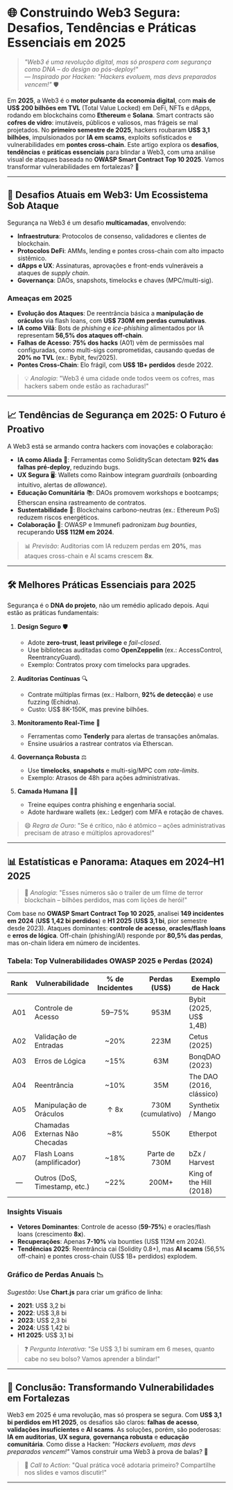 # 🌐 **Construindo Web3 Segura: Desafios, Tendências e Práticas Essenciais em 2025**

> *"Web3 é uma revolução digital, mas só prospera com segurança como DNA – do design ao pós-deploy!"*  
> — *Inspirado por Hacken: "Hackers evoluem, mas devs preparados vencem!"* 🛡️

Em **2025**, a Web3 é o **motor pulsante da economia digital**, com **mais de US$ 200 bilhões em TVL** (Total Value Locked) em DeFi, NFTs e dApps, rodando em blockchains como **Ethereum** e **Solana**. Smart contracts são **cofres de vidro**: imutáveis, públicos e valiosos, mas frágeis se mal projetados. No **primeiro semestre de 2025**, hackers roubaram **US$ 3,1 bilhões**, impulsionados por **IA em scams**, exploits sofisticados e vulnerabilidades em **pontes cross-chain**. Este artigo explora os **desafios**, **tendências** e **práticas essenciais** para blindar a Web3, com uma análise visual de ataques baseada no **OWASP Smart Contract Top 10 2025**. Vamos transformar vulnerabilidades em fortalezas? 💪

---

## 🚨 **Desafios Atuais em Web3: Um Ecossistema Sob Ataque**

Segurança na Web3 é um desafio **multicamadas**, envolvendo:  
- **Infraestrutura**: Protocolos de consenso, validadores e clientes de blockchain.  
- **Protocolos DeFi**: AMMs, lending e pontes cross-chain com alto impacto sistêmico.  
- **dApps e UX**: Assinaturas, aprovações e front-ends vulneráveis a ataques de *supply chain*.  
- **Governança**: DAOs, snapshots, timelocks e chaves (MPC/multi-sig).  

### **Ameaças em 2025**  
- **Evolução dos Ataques**: De reentrância básica a **manipulação de oráculos** via flash loans, com **US$ 730M em perdas cumulativas**.  
- **IA como Vilã**: Bots de *phishing* e *ice-phishing* alimentados por IA representam **56,5% dos ataques off-chain**.  
- **Falhas de Acesso**: **75% dos hacks** (A01) vêm de permissões mal configuradas, como multi-sigs comprometidas, causando quedas de **20% no TVL** (ex.: Bybit, fev/2025).  
- **Pontes Cross-Chain**: Elo frágil, com **US$ 1B+ perdidos** desde 2022.  

> 💡 *Analogia*: "Web3 é uma cidade onde todos veem os cofres, mas hackers sabem onde estão as rachaduras!"

---

## 📈 **Tendências de Segurança em 2025: O Futuro é Proativo**

A Web3 está se armando contra hackers com inovações e colaboração:  
- **IA como Aliada** 🤖: Ferramentas como SolidityScan detectam **92% das falhas pré-deploy**, reduzindo bugs.  
- **UX Segura** 🖥️: Wallets como Rainbow integram *guardrails* (onboarding intuitivo, alertas de *allowance*).  
- **Educação Comunitária** 📚: DAOs promovem workshops e bootcamps; Etherscan ensina rastreamento de contratos.  
- **Sustentabilidade** 🌱: Blockchains carbono-neutras (ex.: Ethereum PoS) reduzem riscos energéticos.  
- **Colaboração** 🤝: OWASP e Immunefi padronizam *bug bounties*, recuperando **US$ 112M em 2024**.  

> 📊 *Previsão*: Auditorias com IA reduzem perdas em **20%**, mas ataques cross-chain e AI scams crescem **8x**.

---

## 🛠 **Melhores Práticas Essenciais para 2025**

Segurança é o **DNA do projeto**, não um remédio aplicado depois. Aqui estão as práticas fundamentais:  

1. **Design Seguro** 🛡️  
   - Adote **zero-trust**, **least privilege** e *fail-closed*.  
   - Use bibliotecas auditadas como **OpenZeppelin** (ex.: AccessControl, ReentrancyGuard).  
   - Exemplo: Contratos proxy com timelocks para upgrades.

2. **Auditorias Contínuas** 🔍  
   - Contrate múltiplas firmas (ex.: Halborn, **92% de detecção**) e use fuzzing (Echidna).  
   - Custo: US$ 8K-150K, mas previne bilhões.

3. **Monitoramento Real-Time** 📡  
   - Ferramentas como **Tenderly** para alertas de transações anômalas.  
   - Ensine usuários a rastrear contratos via Etherscan.

4. **Governança Robusta** ⚖️  
   - Use **timelocks**, **snapshots** e multi-sig/MPC com *rate-limits*.  
   - Exemplo: Atrasos de 48h para ações administrativas.

5. **Camada Humana** 🧑‍💻  
   - Treine equipes contra phishing e engenharia social.  
   - Adote hardware wallets (ex.: Ledger) com MFA e rotação de chaves.

> 😄 *Regra de Ouro*: "Se é crítico, não é atômico – ações administrativas precisam de atraso e múltiplos aprovadores!"

---

## 📊 **Estatísticas e Panorama: Ataques em 2024–H1 2025**

> 🎥 *Analogia*: "Esses números são o trailer de um filme de terror blockchain – bilhões perdidos, mas com lições de herói!"

Com base no **OWASP Smart Contract Top 10 2025**, analisei **149 incidentes em 2024** (**US$ 1,42 bi perdidos**) e **H1 2025** (**US$ 3,1 bi**, pior semestre desde 2023). Ataques dominantes: **controle de acesso**, **oracles/flash loans** e **erros de lógica**. Off-chain (phishing/AI) responde por **80,5% das perdas**, mas on-chain lidera em número de incidentes.

### **Tabela: Top Vulnerabilidades OWASP 2025 e Perdas (2024)**  
| **Rank** | **Vulnerabilidade**         | **% de Incidentes** | **Perdas (US$)** | **Exemplo de Hack**         |  
|:--------:|----------------------------|:-------------------:|:----------------:|-----------------------------|  
| A01      | Controle de Acesso          | 59–75%             | 953M            | Bybit (2025, US$ 1,4B)      |  
| A02      | Validação de Entradas      | ~20%               | 223M            | Cetus (2025)                |  
| A03      | Erros de Lógica            | ~15%               | 63M             | BonqDAO (2023)              |  
| A04      | Reentrância                | ~10%               | 35M             | The DAO (2016, clássico)    |  
| A05      | Manipulação de Oráculos     | ↑ 8x               | 730M (cumulativo) | Synthetix / Mango           |  
| A06      | Chamadas Externas Não Checadas | ~8%            | 550K            | Etherpot                    |  
| A07      | Flash Loans (amplificador) | ~18%               | Parte de 730M   | bZx / Harvest               |  
| —        | Outros (DoS, Timestamp, etc.) | ~22%            | 200M+           | King of the Hill (2018)     |

### **Insights Visuais**  
- **Vetores Dominantes**: Controle de acesso (**59-75%**) e oracles/flash loans (crescimento **8x**).  
- **Recuperações**: Apenas **7-10%** via bounties (US$ 112M em 2024).  
- **Tendências 2025**: Reentrância cai (Solidity 0.8+), mas **AI scams** (56,5% off-chain) e pontes cross-chain (US$ 1B+ perdidos) explodem.  

### **Gráfico de Perdas Anuais** 📉  
*Sugestão*: Use **Chart.js** para criar um gráfico de linha:  
- **2021**: US$ 3,2 bi  
- **2022**: US$ 3,8 bi  
- **2023**: US$ 2,3 bi  
- **2024**: US$ 1,42 bi  
- **H1 2025**: US$ 3,1 bi  

> ❓ *Pergunta Interativa*: "Se US$ 3,1 bi sumiram em 6 meses, quanto cabe no seu bolso? Vamos aprender a blindar!"

---

## 🎯 **Conclusão: Transformando Vulnerabilidades em Fortalezas**

Web3 em 2025 é uma revolução, mas só prospera se segura. Com **US$ 3,1 bi perdidos em H1 2025**, os desafios são claros: **falhas de acesso**, **validações insuficientes** e **AI scams**. As soluções, porém, são poderosas: **IA em auditorias**, **UX segura**, **governança robusta** e **educação comunitária**. Como disse a Hacken: *"Hackers evoluem, mas devs preparados vencem!"* Vamos construir uma Web3 à prova de balas? 💪

> 💬 *Call to Action*: "Qual prática você adotaria primeiro? Compartilhe nos slides e vamos discutir!"

---